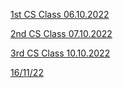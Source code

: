 [1st CS Class 06.10.2022 ](https://www.youtube.com/watch?v=F2mLLUMFG58)

[2nd CS Class 07.10.2022](https://www.youtube.com/watch?v=4ZAKqxH96ec)

[3rd CS Class 10.10.2022](https://www.youtube.com/watch?v=FtGhxF1rvyI)

[16/11/22](https://www.youtube.com/watch?v=TIzmPpWMkfU)
